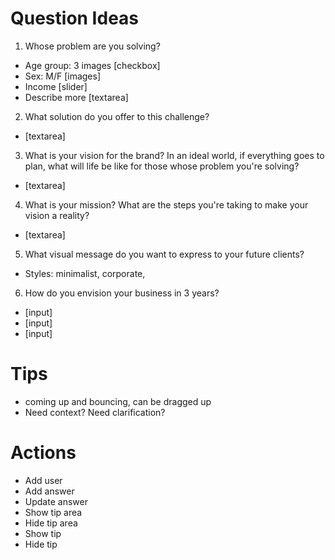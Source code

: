 # Question Ideas

1. Whose problem are you solving?

* Age group: 3 images [checkbox]
* Sex: M/F [images]
* Income [slider]
* Describe more [textarea]

2. What solution do you offer to this challenge?

* [textarea]

3. What is your vision for the brand? In an ideal world, if everything goes to plan, what will life be like for those whose problem you're solving?

* [textarea]

4. What is your mission? What are the steps you're taking to make your vision a reality?

* [textarea]

5. What visual message do you want to express to your future clients?

* Styles: minimalist, corporate,

6. How do you envision your business in 3 years?

* [input]
* [input]
* [input]



# Tips

* coming up and bouncing, can be dragged up
* Need context? Need clarification?


# Actions

* Add user
* Add answer
* Update answer
* Show tip area
* Hide tip area
* Show tip
* Hide tip







